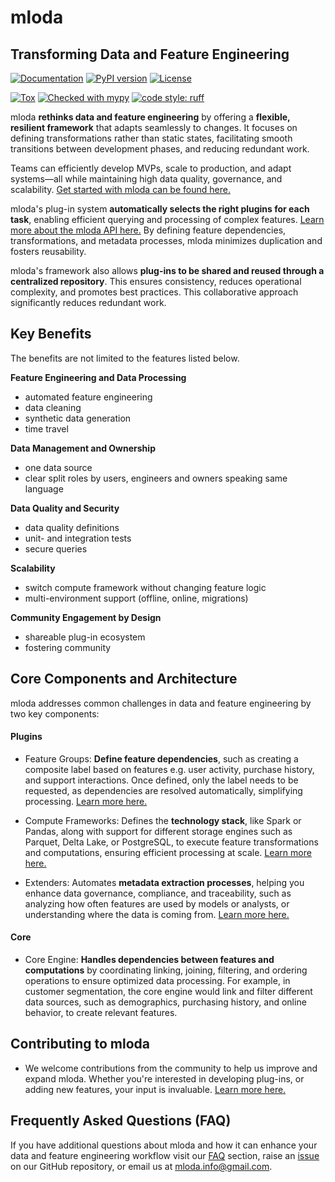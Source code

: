 # mloda 
## Transforming Data and Feature Engineering

[![Documentation](https://img.shields.io/badge/docs-github.io-blue.svg)](https://tomkaltofen.github.io/mloda/)
[![PyPI version](https://badge.fury.io/py/mloda.svg)](https://badge.fury.io/py/mloda)
[![License](https://img.shields.io/badge/license-Apache%202.0-blue.svg)](https://github.com/TomKaltofen/mloda/blob/main/LICENSE.TXT)

[![Tox](https://img.shields.io/badge/tested_with-tox-blue.svg)](https://tox.readthedocs.io/)
[![Checked with mypy](https://img.shields.io/badge/type%20checked-mypy-blue.svg)](http://mypy-lang.org/)
[![code style: ruff](https://img.shields.io/badge/code%20style-ruff-000000.svg)](https://github.com/astral-sh/ruff)

mloda **rethinks data and feature engineering** by offering a **flexible, resilient framework** that adapts seamlessly to changes. It focuses on defining transformations rather than static states, facilitating smooth transitions between development phases, and reducing redundant work. 

Teams can efficiently develop MVPs, scale to production, and adapt systems—all while maintaining high data quality, governance, and scalability.
[Get started with mloda can be found here.](https://tomkaltofen.github.io/mloda/chapter1/installation/)

mloda's plug-in system **automatically selects the right plugins for each task**, enabling efficient querying and processing of complex features. [Learn more about the mloda API here.](https://tomkaltofen.github.io/mloda/in_depth/mloda-api/) By defining feature dependencies, transformations, and metadata processes, mloda minimizes duplication and fosters reusability.

mloda's framework also allows **plug-ins to be shared and reused through a centralized repository**. This ensures consistency, reduces operational complexity, and promotes best practices. This collaborative approach significantly reduces redundant work.


## Key Benefits 

The benefits are not limited to the features listed below.

**Feature Engineering and Data Processing**

- automated feature engineering
- data cleaning
- synthetic data generation
- time travel

**Data Management and Ownership**

- one data source
- clear split roles by users, engineers and owners speaking same language

**Data Quality and Security**

- data quality definitions
- unit- and integration tests
- secure queries

**Scalability**

- switch compute framework without changing feature logic
- multi-environment support (offline, online, migrations)

**Community Engagement by Design**

- shareable plug-in ecosystem
- fostering community

## Core Components and Architecture

mloda addresses common challenges in data and feature engineering by two key components:

#### Plugins
  - Feature Groups: **Define feature dependencies**, such as creating a composite label based on features e.g. user activity, purchase history, and support interactions. Once defined, only the label needs to be requested, as dependencies are resolved automatically, simplifying processing. [Learn more here.](https://tomkaltofen.github.io/mloda/chapter1/feature-groups/)

  - Compute Frameworks: Defines the **technology stack**, like Spark or Pandas, along with support for different storage engines such as Parquet, Delta Lake, or PostgreSQL, to execute feature transformations and computations, ensuring efficient processing at scale. [Learn more here.](https://tomkaltofen.github.io/mloda/chapter1/compute-frameworks/)

  - Extenders: Automates **metadata extraction processes**, helping you enhance data governance, compliance, and traceability, such as analyzing how often features are used by models or analysts, or understanding where the data is coming from. [Learn more here.](https://tomkaltofen.github.io/mloda/chapter1/extender/)

#### Core
  - Core Engine: **Handles dependencies between features and computations** by coordinating linking, joining, filtering, and ordering operations to ensure optimized data processing. For example, in customer segmentation, the core engine would link and filter different data sources, such as demographics, purchasing history, and online behavior, to create relevant features.

## Contributing to mloda

-   We welcome contributions from the community to help us improve and expand mloda. Whether you're interested in developing plug-ins, or adding new features, your input is invaluable. [Learn more here.](https://tomkaltofen.github.io/mloda/development/)


## Frequently Asked Questions (FAQ)

If you have additional questions about mloda and how it can enhance your data and feature engineering workflow visit our [FAQ](https://tomkaltofen.github.io/mloda/faq) section, raise an [issue](https://github.com/TomKaltofen/mloda/issues/) on our GitHub repository, or email us at [mloda.info@gmail.com](mailto:mloda.info@gmail.com). 
